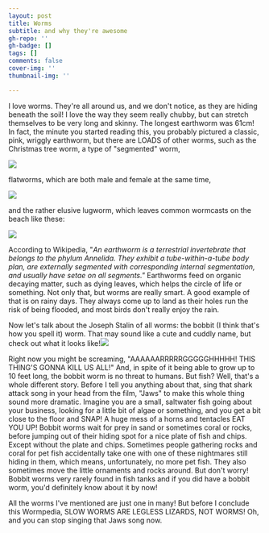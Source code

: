 ```yaml
---
layout: post
title: Worms
subtitle: and why they're awesome
gh-repo: ''
gh-badge: []
tags: []
comments: false
cover-img: ''
thumbnail-img: ''

---
```

I love worms. They're all around us, and we don't notice, as they are hiding beneath the soil! I love the way they seem really chubby, but can stretch themselves to be very long and skinny. The longest earthworm was 61cm! In fact, the minute you started reading this, you probably pictured a classic, pink, wriggly earthworm, but there are LOADS of other worms, such as the Christmas tree worm, a type of "segmented" worm,

![](https://oceana.org/sites/default/files/christmas_tree_worms_via_durden_images_and_shuttertstock.jpg)

flatworms, which are both male and female at the same time,

![](https://cdn.notroublesjustbubbles.com/images/marine-life/Yellow-Spotted-Flatworm.jpg)

and the rather elusive lugworm, which leaves common wormcasts on the beach like these:

![](https://thumbs.dreamstime.com/b/lugworm-worm-cast-aka-sandworm-arenicola-marina-signs-marine-creature-beach-low-tide-lugworm-worm-cast-aka-sandworm-184763425.jpg)

According to Wikipedia, "_An earthworm is a terrestrial invertebrate that belongs to the phylum Annelida. They exhibit a tube-within-a-tube body plan, are externally segmented with corresponding internal segmentation, and usually have setae on all segments."_ Earthworms feed on organic decaying matter, such as dying leaves, which helps the circle of life or something. Not only that, but worms are really smart. A good example of that is on rainy days. They always come up to land as their holes run the risk of being flooded, and most birds don't really enjoy the rain.

Now let's talk about the Joseph Stalin of all worms: the bobbit (I think that's how you spell it) worm. That may sound like a cute and cuddly name, but check out what it looks like!![](https://upload.wikimedia.org/wikipedia/commons/d/d6/Eunice_aphroditois.jpg)

Right now you might be screaming, "AAAAAARRRRRGGGGGHHHHH! THIS THING'S GONNA KILL US ALL!" And, in spite of it being able to grow up to 10 feet long, the bobbit worm is no threat to humans. But fish? Well, that's a whole different story. Before I tell you anything about that, sing that shark attack song in your head from the film, "Jaws" to make this whole thing sound more dramatic. Imagine you are a small, saltwater fish going about your business, looking for a little bit of algae or something, and you get a bit close to the floor and SNAP! A huge mess of a horns and tentacles EAT YOU UP! Bobbit worms wait for prey in sand or sometimes coral or rocks, before jumping out of their hiding spot for a nice plate of fish and chips. Except without the plate and chips. Sometimes people gathering rocks and coral for pet fish accidentally take one with one of these nightmares still hiding in them, which means, unfortunately, no more pet fish. They also sometimes move the little ornaments and rocks around. But don't worry! Bobbit worms very rarely found in fish tanks and if you did have a bobbit worm, you'd definitely know about it by now!

All the worms I've mentioned are just one in many! But before I conclude this Wormpedia, SLOW WORMS ARE LEGLESS LIZARDS, NOT WORMS! Oh, and you can stop singing that Jaws song now.